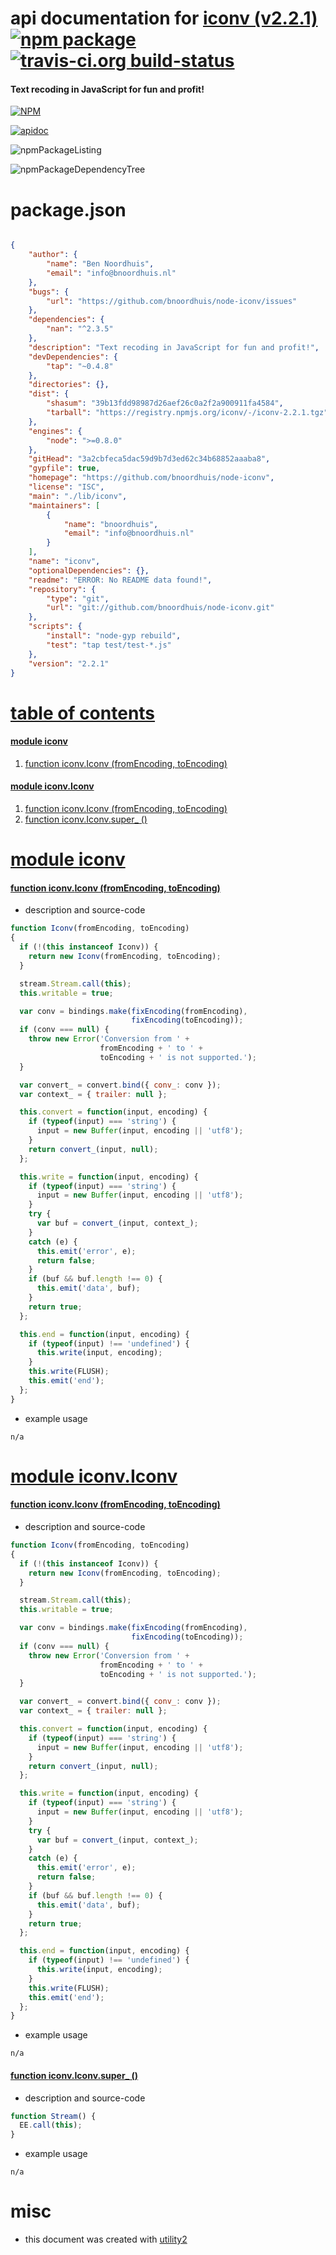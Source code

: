 # api documentation for  [iconv (v2.2.1)](https://github.com/bnoordhuis/node-iconv)  [![npm package](https://img.shields.io/npm/v/npmdoc-iconv.svg?style=flat-square)](https://www.npmjs.org/package/npmdoc-iconv) [![travis-ci.org build-status](https://api.travis-ci.org/npmdoc/node-npmdoc-iconv.svg)](https://travis-ci.org/npmdoc/node-npmdoc-iconv)
#### Text recoding in JavaScript for fun and profit!

[![NPM](https://nodei.co/npm/iconv.png?downloads=true)](https://www.npmjs.com/package/iconv)

[![apidoc](https://npmdoc.github.io/node-npmdoc-iconv/build/screenCapture.buildNpmdoc.browser._2Fhome_2Ftravis_2Fbuild_2Fnpmdoc_2Fnode-npmdoc-iconv_2Ftmp_2Fbuild_2Fapidoc.html.png)](https://npmdoc.github.io/node-npmdoc-iconv/build/apidoc.html)

![npmPackageListing](https://npmdoc.github.io/node-npmdoc-iconv/build/screenCapture.npmPackageListing.svg)

![npmPackageDependencyTree](https://npmdoc.github.io/node-npmdoc-iconv/build/screenCapture.npmPackageDependencyTree.svg)



# package.json

```json

{
    "author": {
        "name": "Ben Noordhuis",
        "email": "info@bnoordhuis.nl"
    },
    "bugs": {
        "url": "https://github.com/bnoordhuis/node-iconv/issues"
    },
    "dependencies": {
        "nan": "^2.3.5"
    },
    "description": "Text recoding in JavaScript for fun and profit!",
    "devDependencies": {
        "tap": "~0.4.8"
    },
    "directories": {},
    "dist": {
        "shasum": "39b13fdd98987d26aef26c0a2f2a900911fa4584",
        "tarball": "https://registry.npmjs.org/iconv/-/iconv-2.2.1.tgz"
    },
    "engines": {
        "node": ">=0.8.0"
    },
    "gitHead": "3a2cbfeca5dac59d9b7d3ed62c34b68852aaaba8",
    "gypfile": true,
    "homepage": "https://github.com/bnoordhuis/node-iconv",
    "license": "ISC",
    "main": "./lib/iconv",
    "maintainers": [
        {
            "name": "bnoordhuis",
            "email": "info@bnoordhuis.nl"
        }
    ],
    "name": "iconv",
    "optionalDependencies": {},
    "readme": "ERROR: No README data found!",
    "repository": {
        "type": "git",
        "url": "git://github.com/bnoordhuis/node-iconv.git"
    },
    "scripts": {
        "install": "node-gyp rebuild",
        "test": "tap test/test-*.js"
    },
    "version": "2.2.1"
}
```



# <a name="apidoc.tableOfContents"></a>[table of contents](#apidoc.tableOfContents)

#### [module iconv](#apidoc.module.iconv)
1.  [function <span class="apidocSignatureSpan">iconv.</span>Iconv (fromEncoding, toEncoding)](#apidoc.element.iconv.Iconv)

#### [module iconv.Iconv](#apidoc.module.iconv.Iconv)
1.  [function <span class="apidocSignatureSpan">iconv.</span>Iconv (fromEncoding, toEncoding)](#apidoc.element.iconv.Iconv.Iconv)
1.  [function <span class="apidocSignatureSpan">iconv.Iconv.</span>super_ ()](#apidoc.element.iconv.Iconv.super_)



# <a name="apidoc.module.iconv"></a>[module iconv](#apidoc.module.iconv)

#### <a name="apidoc.element.iconv.Iconv"></a>[function <span class="apidocSignatureSpan">iconv.</span>Iconv (fromEncoding, toEncoding)](#apidoc.element.iconv.Iconv)
- description and source-code
```javascript
function Iconv(fromEncoding, toEncoding)
{
  if (!(this instanceof Iconv)) {
    return new Iconv(fromEncoding, toEncoding);
  }

  stream.Stream.call(this);
  this.writable = true;

  var conv = bindings.make(fixEncoding(fromEncoding),
                           fixEncoding(toEncoding));
  if (conv === null) {
    throw new Error('Conversion from ' +
                    fromEncoding + ' to ' +
                    toEncoding + ' is not supported.');
  }

  var convert_ = convert.bind({ conv_: conv });
  var context_ = { trailer: null };

  this.convert = function(input, encoding) {
    if (typeof(input) === 'string') {
      input = new Buffer(input, encoding || 'utf8');
    }
    return convert_(input, null);
  };

  this.write = function(input, encoding) {
    if (typeof(input) === 'string') {
      input = new Buffer(input, encoding || 'utf8');
    }
    try {
      var buf = convert_(input, context_);
    }
    catch (e) {
      this.emit('error', e);
      return false;
    }
    if (buf && buf.length !== 0) {
      this.emit('data', buf);
    }
    return true;
  };

  this.end = function(input, encoding) {
    if (typeof(input) !== 'undefined') {
      this.write(input, encoding);
    }
    this.write(FLUSH);
    this.emit('end');
  };
}
```
- example usage
```shell
n/a
```



# <a name="apidoc.module.iconv.Iconv"></a>[module iconv.Iconv](#apidoc.module.iconv.Iconv)

#### <a name="apidoc.element.iconv.Iconv.Iconv"></a>[function <span class="apidocSignatureSpan">iconv.</span>Iconv (fromEncoding, toEncoding)](#apidoc.element.iconv.Iconv.Iconv)
- description and source-code
```javascript
function Iconv(fromEncoding, toEncoding)
{
  if (!(this instanceof Iconv)) {
    return new Iconv(fromEncoding, toEncoding);
  }

  stream.Stream.call(this);
  this.writable = true;

  var conv = bindings.make(fixEncoding(fromEncoding),
                           fixEncoding(toEncoding));
  if (conv === null) {
    throw new Error('Conversion from ' +
                    fromEncoding + ' to ' +
                    toEncoding + ' is not supported.');
  }

  var convert_ = convert.bind({ conv_: conv });
  var context_ = { trailer: null };

  this.convert = function(input, encoding) {
    if (typeof(input) === 'string') {
      input = new Buffer(input, encoding || 'utf8');
    }
    return convert_(input, null);
  };

  this.write = function(input, encoding) {
    if (typeof(input) === 'string') {
      input = new Buffer(input, encoding || 'utf8');
    }
    try {
      var buf = convert_(input, context_);
    }
    catch (e) {
      this.emit('error', e);
      return false;
    }
    if (buf && buf.length !== 0) {
      this.emit('data', buf);
    }
    return true;
  };

  this.end = function(input, encoding) {
    if (typeof(input) !== 'undefined') {
      this.write(input, encoding);
    }
    this.write(FLUSH);
    this.emit('end');
  };
}
```
- example usage
```shell
n/a
```

#### <a name="apidoc.element.iconv.Iconv.super_"></a>[function <span class="apidocSignatureSpan">iconv.Iconv.</span>super_ ()](#apidoc.element.iconv.Iconv.super_)
- description and source-code
```javascript
function Stream() {
  EE.call(this);
}
```
- example usage
```shell
n/a
```



# misc
- this document was created with [utility2](https://github.com/kaizhu256/node-utility2)
